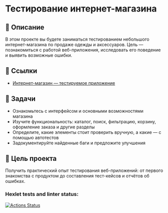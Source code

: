 # Тестирование интернет-магазина

## 🛒 Описание

В этом проекте вы будете заниматься тестированием небольшого интернет-магазина по продаже одежды и аксессуаров. Цель — познакомиться с работой веб-приложения, исследовать его поведение и выявить возможные ошибки.

## 🔗 Ссылки

- [Интернет-магазин — тестируемое приложение](https://hexlet-products-store.vercel.app/)

## 📌 Задачи

- Ознакомьтесь с интерфейсом и основными возможностями магазина
- Изучите функциональность: каталог, поиск, фильтрацию, корзину, оформление заказа и другие разделы
- Определите, какие элементы стоит проверить вручную, а какие — с помощью автотестов
- Задокументируйте найденные баги и предложите улучшения

## 🎯 Цель проекта

Получить практический опыт тестирования веб-приложений: от первого знакомства с продуктом до составления тест-кейсов и отчётов об ошибках.


### Hexlet tests and linter status:
[![Actions Status](https://github.com/OsuQA/qa-engineer-project-84/actions/workflows/hexlet-check.yml/badge.svg)](https://github.com/OsuQA/qa-engineer-project-84/actions)
